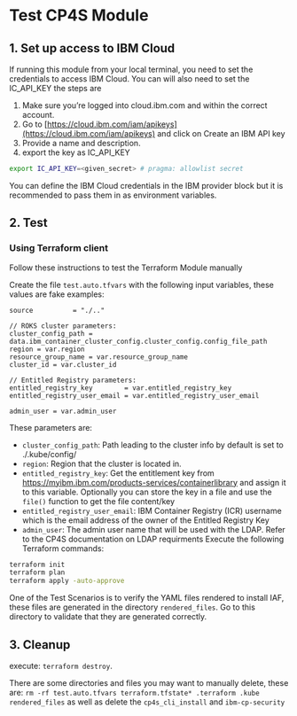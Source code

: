 # Test CP4S Module

## 1. Set up access to IBM Cloud

If running this module from your local terminal, you need to set the credentials to access IBM Cloud. You can will also need to set the IC_API_KEY the steps are

1. Make sure you’re logged into cloud.ibm.com and within the correct account.
2. Go to [https://cloud.ibm.com/iam/apikeys](https://cloud.ibm.com/iam/apikeys) and click on Create an IBM API key
3. Provide a name and description.
4. export the key as IC_API_KEY

``` bash
export IC_API_KEY=<given_secret> # pragma: allowlist secret
```

You can define the IBM Cloud credentials in the IBM provider block but it is recommended to pass them in as environment variables.

## 2. Test

### Using Terraform client

Follow these instructions to test the Terraform Module manually

Create the file `test.auto.tfvars` with the following input variables, these values are fake examples:

```hcl
source          = "./.."

// ROKS cluster parameters:
cluster_config_path = data.ibm_container_cluster_config.cluster_config.config_file_path
region = var.region
resource_group_name = var.resource_group_name
cluster_id = var.cluster_id

// Entitled Registry parameters:
entitled_registry_key        = var.entitled_registry_key
entitled_registry_user_email = var.entitled_registry_user_email

admin_user = var.admin_user
```

These parameters are:

- `cluster_config_path`: Path leading to the cluster info by default is set to ./.kube/config/
- `region`: Region that the cluster is located in.
- `entitled_registry_key`: Get the entitlement key from https://myibm.ibm.com/products-services/containerlibrary and assign it to this variable. Optionally you can store the key in a file and use the `file()` function to get the file content/key
- `entitled_registry_user_email`: IBM Container Registry (ICR) username which is the email address of the owner of the Entitled Registry Key
- `admin_user`: The admin user name that will be used with the LDAP.  Refer to the CP4S documentation on LDAP requirments
Execute the following Terraform commands:

```bash
terraform init
terraform plan
terraform apply -auto-approve
```

One of the Test Scenarios is to verify the YAML files rendered to install IAF, these files are generated in the directory `rendered_files`. Go to this directory to validate that they are generated correctly.

## 3. Cleanup

 execute: `terraform destroy`.

There are some directories and files you may want to manually delete, these are: `rm -rf test.auto.tfvars terraform.tfstate* .terraform .kube rendered_files` as well as delete the `cp4s_cli_install` and `ibm-cp-security`
